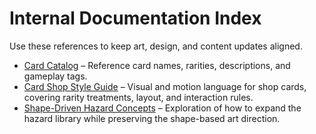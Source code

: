# Internal Documentation Index

Use these references to keep art, design, and content updates aligned.

- [Card Catalog](card_catalog.md) – Reference card names, rarities, descriptions, and gameplay tags.
- [Card Shop Style Guide](card_shop_styleguide.md) – Visual and motion language for shop cards, covering rarity treatments, layout, and interaction rules.
- [Shape-Driven Hazard Concepts](shape_hazards.md) – Exploration of how to expand the hazard library while preserving the shape-based art direction.

